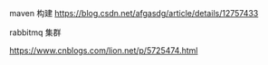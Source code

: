 maven 构建
https://blog.csdn.net/afgasdg/article/details/12757433

rabbitmq 集群

https://www.cnblogs.com/lion.net/p/5725474.html
